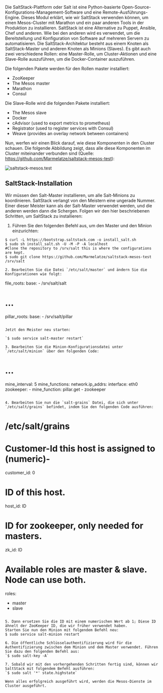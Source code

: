 Die SaltStack-Plattform oder Salt ist eine Python-basierte Open-Source-Konfigurations-Management-Software und eine Remote-Ausführungs-Engine. Dieses Modul erklärt, wie wir SaltStack verwenden können, um einen Mesos-Cluster mit Marathon und ein paar anderen Tools in der Produktion zu installieren. SaltStack ist eine Alternative zu Puppet, Ansible, Chef und anderen. Wie bei den anderen wird es verwendet, um die Bereitstellung und Konfiguration von Software auf mehreren Servern zu automatisieren. Die SaltStack-Architektur besteht aus einem Knoten als SaltStack-Master und anderen Knoten als Minions (Slaves). Es gibt auch zwei verschiedene Rollen: eine Master-Rolle, um Cluster-Aktionen und eine Slave-Rolle auszuführen, um die Docker-Container auszuführen.

Die folgenden Pakete werden für den Rollen master installiert:
* ZooKeeper
* The Mesos master
* Marathon
* Consul

Die Slave-Rolle wird die folgenden Pakete installiert:

* The Mesos slave
* Docker
* cAdvisor (used to export metrics to prometheus)
* Registrator (used to register services with Consul)
* Weave (provides an overlay network between containers)

Nun, werfen wir einen Blick darauf, wie diese Komponenten in den Cluster schauen. Die folgende Abbildung zeigt, dass alle diese Komponenten im Cluster miteinander verbunden sind (Quelle: https://github.com/Marmelatze/saltstack-mesos-test):

![saltstack-mesos.test](https://www.packtpub.com/graphics/9781785886249/graphics/B05186_05_03.jpg)

## SaltStack-Installation

Wir müssen den Salt-Master installieren, um alle Salt-Minions zu koordinieren. SaltStack verlangt von den Meistern eine ungerade Nummer. Einer dieser Meister kann als der Salt-Master verwendet werden, und die anderen werden dann die Schergen. Folgen wir den hier beschriebenen Schritten, um SaltStack zu installieren:

1. Führen Sie den folgenden Befehl aus, um den Master und den Minion einzurichten:
```
$ curl -L https://bootstrap.saltstack.com -o install_salt.sh
$ sudo sh install_salt.sh -U -M -P -A localhost
#Clone the repository to /srv/salt this is where the configurations are kept.
$ sudo git clone https://github.com/Marmelatze/saltstack-mesos-test /srv/salt

2. Bearbeiten Sie die Datei `/etc/salt/master` und ändern Sie die Konfigurationen wie folgt:
```
file_roots:
  base:
    - /srv/salt/salt

# ...
pillar_roots:
  base:
    - /srv/salt/pillar
```

Jetzt den Meister neu starten:

`$ sudo service salt-master restart`

3. Bearbeiten Sie die Minion-Konfigurationsdatei unter `/etc/salt/minion` über den folgenden Code:
```
# ...
mine_interval: 5
mine_functions:
  network.ip_addrs:
    interface: eth0
  zookeeper:
    - mine_function: pillar.get
    - zookeeper
```

4. Bearbeiten Sie nun die `salt-grains` Datei, die sich unter `/etc/salt/grains` befindet, indem Sie den folgenden Code ausführen:
```
# /etc/salt/grains
# Customer-Id this host is assigned to (numeric)-
customer_id: 0
# ID of this host.
host_id: ID

 # ID for zookeeper, only needed for masters.
zk_id: ID

# Available roles are master & slave. Node can use both.
roles:
- master
- slave
```

5. Dann ersetzen Sie die ID mit einem numerischen Wert ab 1; Diese ID ähnelt der ZooKeeper ID, die wir früher verwendet haben.
Starten Sie nun den Minion mit folgendem Befehl neu:
$ sudo service salt-minion restart

6. Die öffentliche Schlüsselauthentifizierung wird für die Authentifizierung zwischen dem Minion und dem Master verwendet. Führen Sie dazu den folgenden Befehl aus:
`$ sudo salt-key -A`

7. Sobald wir mit den vorhergehenden Schritten fertig sind, können wir SaltStack mit folgendem Befehl ausführen:
`$ sudo salt '*' state.highstate` 

Wenn alles erfolgreich ausgeführt wird, werden die Mesos-Dienste im Cluster ausgeführt.